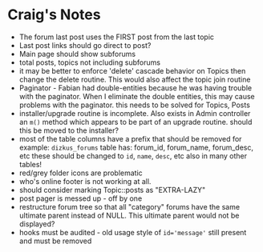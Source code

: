Craig's Notes
=============

 - The forum last post uses the FIRST post from the last topic
 - Last post links should go direct to post?
 - Main page should show subforums
 - total posts, topics not including subforums
 - it may be better to enforce 'delete' cascade behavior on Topics then change
   the delete routine. This would also affect the topic join routine
 - Paginator - Fabian had double-entities because he was having trouble with 
   the paginator. When I eliminate the double entities, this may cause problems
   with the paginator. this needs to be solved for Topics, Posts
 - installer/upgrade routine is incomplete. Also exists in Admin controller an
   `m()` method which appears to be part of an upgrade routine. should this be
   moved to the installer?
 - most of the table columns have a prefix that should be removed
   for example: `dizkus_forums` table has: forum_id, forum_name, forum_desc, etc
   these should be changed to `id`, `name`, `desc`, etc
   also in many other tables!
 - red/grey folder icons are problematic
 - who's online footer is not working at all.
 - should consider marking Topic::posts as "EXTRA-LAZY"
 - post pager is messed up - off by one
 - restructure forum tree so that all "category" forums have the same ultimate
   parent instead of NULL. This ultimate parent would not be displayed?
 - hooks must be audited - old usage style of `id='message'` still present and must be removed